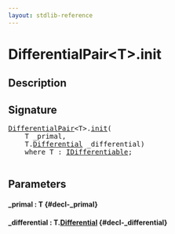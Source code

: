 ```yaml
---
layout: stdlib-reference
---
```


# DifferentialPair\<T\>\.init

## Description





## Signature 

<pre>
<a href="/stdlib-reference/types/DifferentialPair/index" class="code_type">DifferentialPair</a>&lt;<span class="code_type">T</span>&gt;.<a href="/stdlib-reference/types/DifferentialPair/init">init</a>(
    <span class="code_type">T</span> <span class='code_param'>_primal</span>,
    <span class="code_type">T</span>.<a href="/stdlib-reference/types/DifferentialPair/Differential" class="code_type">Differential</a> <span class='code_param'>_differential</span>)
    <span class='code_keyword'>where</span> <span class="code_type">T</span> : <a href="/stdlib-reference/interfaces/IDifferentiable/index" class="code_type">IDifferentiable</a>;

</pre>

## Parameters

#### \_primal  : T {#decl-_primal}
#### \_differential  : T\.[Differential](/stdlib-reference/types/DifferentialPair/Differential) {#decl-_differential}

